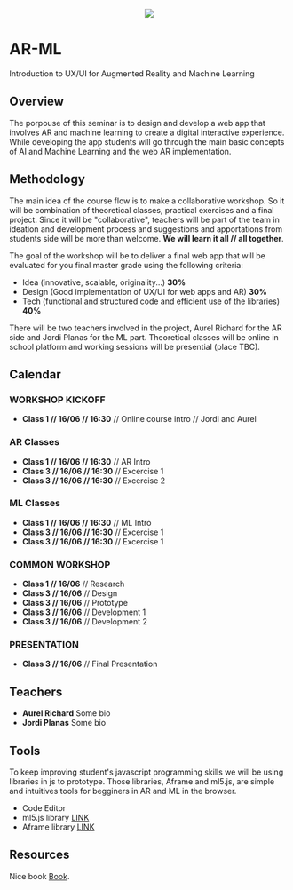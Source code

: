 
<p align="center"><img src="https://img.freepik.com/vector-gratis/machine-learning-banner-web-icon-set-mineria-datos-algoritmo-red-neuronal_35632-107.jpg?size=626&ext=jpg" /></p>

# AR-ML
Introduction to UX/UI for Augmented Reality and Machine Learning
## Overview
The porpouse of this seminar is to design and develop a web app that involves AR and machine learning to create a digital interactive experience. While developing the app students will go through the main basic concepts of AI and Machine Learning and the web AR implementation.
## Methodology
The main idea of the course flow is to make a collaborative workshop. So it will be combination of theoretical classes, practical exercises and a final project. Since it will be "collaborative", teachers will be part of the team in ideation and development process and suggestions and apportations from students side will be more than welcome. **We will learn it all // all together**.

The goal of the workshop will be to deliver a final web app that will be evaluated for you final master grade using the following criteria:
- Idea (innovative, scalable, originality...) **30%**
- Design (Good implementation of UX/UI for web apps and AR) **30%**
- Tech (functional and structured code and efficient use of the libraries) **40%**

There will be two teachers involved in the project, Aurel Richard for the AR side and Jordi Planas for the ML part.
Theoretical classes will be online in school platform and working sessions will be presential (place TBC).

## Calendar
### WORKSHOP KICKOFF
- **Class 1 // 16/06 // 16:30**  // Online course intro // Jordi and Aurel
### AR Classes
- **Class 1 // 16/06 // 16:30**  // AR Intro
- **Class 3 // 16/06 // 16:30**  // Excercise 1
- **Class 3 // 16/06 // 16:30**  // Excercise 2
### ML Classes
- **Class 1 // 16/06 // 16:30**  // ML Intro
- **Class 3 // 16/06 // 16:30**  // Excercise 1
- **Class 3 // 16/06 // 16:30**  // Excercise 1
### COMMON WORKSHOP
- **Class 1 // 16/06**  // Research
- **Class 3 // 16/06**  // Design
- **Class 3 // 16/06**  // Prototype
- **Class 3 // 16/06**  // Development 1
- **Class 3 // 16/06**  // Development 2
### PRESENTATION
- **Class 3 // 16/06**  // Final Presentation

## Teachers
- **Aurel Richard**
Some bio
- **Jordi Planas**
Some bio
## Tools
To keep improving student's javascript programming skills we will be using libraries in js to prototype. Those libraries, Aframe and ml5.js, are simple and intuitives tools for begginers in AR and ML in the browser.
- Code Editor
- ml5.js library [LINK](https://google.com/)
- Aframe library [LINK](https://google.com/)
## Resources
Nice book [Book](https://google.com/).

